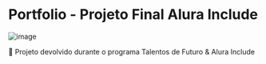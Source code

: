 # Portfolio - Projeto Final Alura Include

![image](https://github.com/user-attachments/assets/9c3fbbbc-6e4c-4a6a-ab4c-f2dcf32c17cc)

🎯 Projeto devolvido durante o programa Talentos de Futuro & Alura Include
